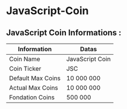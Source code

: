 # JavaScript-Coin

## JavaScript Coin Informations :



Information              | Datas            |
 --- | --- |
Coin Name                | JavaScript  Coin |
Coin Ticker              | JSC              |
Default Max Coins        | 10 000 000       |
Actual Max Coins         | 10 000 000       |
Fondation  Coins         | 500 000          |
